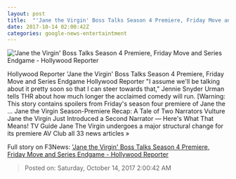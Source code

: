 ```yaml
---
layout: post
title:  "'Jane the Virgin' Boss Talks Season 4 Premiere, Friday Move and Series Endgame - Hollywood Reporter"
date: 2017-10-14 02:00:42Z
categories: google-news-entertaintment
---
```


!['Jane the Virgin' Boss Talks Season 4 Premiere, Friday Move and Series Endgame - Hollywood Reporter](http://cdn3.thr.com/sites/default/files/2017/10/jtv402a_0090b_-_h_2017.jpg)

Hollywood Reporter 'Jane the Virgin' Boss Talks Season 4 Premiere, Friday Move and Series Endgame Hollywood Reporter "I assume we'll be talking about it pretty soon so that I can steer towards that," Jennie Snyder Urman tells THR about how much longer the acclaimed comedy will run. [Warning: This story contains spoilers from Friday's season four premiere of Jane the ... Jane the Virgin Season-Premiere Recap: A Tale of Two Narrators Vulture Jane the Virgin Just Introduced a Second Narrator — Here's What That Means! TV Guide Jane The Virgin undergoes a major structural change for its premiere AV Club all 33 news articles »


Full story on F3News: ['Jane the Virgin' Boss Talks Season 4 Premiere, Friday Move and Series Endgame - Hollywood Reporter](http://www.f3nws.com/n/Gs3CkF)

> Posted on: Saturday, October 14, 2017 2:00:42 AM
